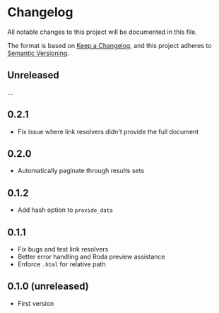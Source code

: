 # Changelog

All notable changes to this project will be documented in this file.

The format is based on [Keep a Changelog](https://keepachangelog.com/en/1.0.0/),
and this project adheres to [Semantic Versioning](https://semver.org/spec/v2.0.0.html).

## Unreleased

...

## 0.2.1

- Fix issue where link resolvers didn't provide the full document

## 0.2.0

- Automatically paginate through results sets

## 0.1.2

- Add hash option to `provide_data`

## 0.1.1

- Fix bugs and test link resolvers
- Better error handling and Roda preview assistance
- Enforce `.html` for relative path

## 0.1.0 (unreleased)

- First version

